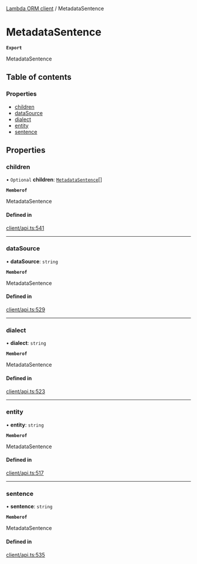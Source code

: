 [Lambda ORM client](../README.md) / MetadataSentence

# MetadataSentence

**`Export`**

MetadataSentence

## Table of contents

### Properties

- [children](MetadataSentence.md#children)
- [dataSource](MetadataSentence.md#datasource)
- [dialect](MetadataSentence.md#dialect)
- [entity](MetadataSentence.md#entity)
- [sentence](MetadataSentence.md#sentence)

## Properties

### children

• `Optional` **children**: [`MetadataSentence`](MetadataSentence.md)[]

**`Memberof`**

MetadataSentence

#### Defined in

[client/api.ts:541](https://github.com/FlavioLionelRita/lambdaorm-client-node/blob/ef76354/src/lib/client/api.ts#L541)

___

### dataSource

• **dataSource**: `string`

**`Memberof`**

MetadataSentence

#### Defined in

[client/api.ts:529](https://github.com/FlavioLionelRita/lambdaorm-client-node/blob/ef76354/src/lib/client/api.ts#L529)

___

### dialect

• **dialect**: `string`

**`Memberof`**

MetadataSentence

#### Defined in

[client/api.ts:523](https://github.com/FlavioLionelRita/lambdaorm-client-node/blob/ef76354/src/lib/client/api.ts#L523)

___

### entity

• **entity**: `string`

**`Memberof`**

MetadataSentence

#### Defined in

[client/api.ts:517](https://github.com/FlavioLionelRita/lambdaorm-client-node/blob/ef76354/src/lib/client/api.ts#L517)

___

### sentence

• **sentence**: `string`

**`Memberof`**

MetadataSentence

#### Defined in

[client/api.ts:535](https://github.com/FlavioLionelRita/lambdaorm-client-node/blob/ef76354/src/lib/client/api.ts#L535)
